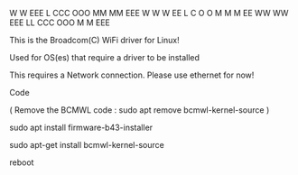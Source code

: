 W   W EEE L  CCC OOO MM MM EEE
W W W EE  L  C   O O M M M EE
WW WW EEE LL CCC OOO M   M EEE

This is the Broadcom(C) WiFi driver for Linux!

Used for OS(es) that require a driver to be installed

This requires a Network connection. Please use ethernet for now!

Code

( Remove the BCMWL code : sudo apt remove bcmwl-kernel-source )

sudo apt install firmware-b43-installer

sudo apt-get install bcmwl-kernel-source

reboot
